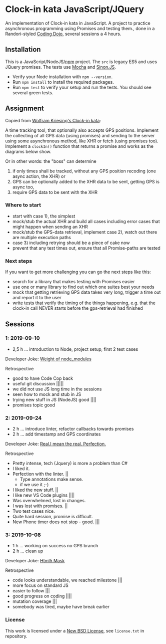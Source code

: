 # Clock-in kata JavaScript/JQuery

An implementation of Clock-in kata in JavaScript. A project to practice asynchronous programming using Promises and testing them., done in a Randori-styled [Coding Dojo](http://codingdojo.org/WhatIsCodingDojo/), several sessions a 4 hours.

## Installation

This is a JavaScript/NodeJS/[npm](https://www.npmjs.com/) project.
The `src` is legacy ES5 and uses JQuery promises.
The tests use [Mocha](https://mochajs.org/) and [Sinon.JS](http://sinonjs.org/).

* Verify your Node installation with `npm --version`.
* Run `npm install` to install the required packages.
* Run `npm test` to verify your setup and run the tests. You should see several green tests.

## Assignment

Copied from [Wolfram Kriesing's Clock-in kata](https://github.com/wolframkriesing/clock-in-kata/blob/master/README.md):

A time tracking tool, that optionally also accepts GPS positions.
Implement the collecting of all GPS data (using promises) and sending to the server using some asynchronous method, like XHR or fetch (using promises too).
Implement a `clockIn()` function that returns a promise and works as the diagrams below show.

Or in other words: the "boss" can determine

1) if only times shall be tracked, without any GPS position recoding (one async action, the XHR) or
2) GPS can be optionally added to the XHR data to be sent, getting GPS is async too,
3) require GPS data to be sent with the XHR

### Where to start

* start with case 1), the simplest
* mock/stub the actual XHR and build all cases including error cases that might happen when sending an XHR
* mock/stub the GPS-data retrieval, implement case 2), watch out there are multiple execution paths
* case 3) including retrying should be a piece of cake now
* prevent that any test times out, ensure that all Promise-paths are tested

### Next steps

If you want to get more challenging you can go the next steps like this:

* search for a library that makes testing with Promises easier
* use one or many library to find out which one suites best your needs
* mock that getting retrieving GPS data takes very long, trigger a time out
  and report it to the user
* write tests that verify the timing of the things happening, e.g.
  that the clock-in call NEVER starts before the gps-retrieval had
  finished

## Sessions

### 1: 2019-09-10

* 2,5 h ... introduction to Node, project setup, first 2 test cases

Developer Joke: [Weight of node_modules](https://indexandmain.com/post/shrink-node-modules-with-refining/node_modules_meme.png)

Retrospective

* good to have Code Cop back
* useful git discussion |||||
* we did not use JS long time in the sessions
* seen how to mock and stub in JS
* trying new stuff in JS (NodeJS) good ||||
* promises topic good

### 2: 2019-09-24

* 2 h ... introduce linter, refactor callbacks towards promises
* 2 h ... add timestamp and GPS coordinates

Developer Joke: [Real.I mean the real. Perfection.](https://i.redd.it/05b6u19pseoz.png)

Retrospective

* Pretty intense, tech (Jquery) is more a problem than C#
* I liked it.
* Perfection with the linter. ||
  * Type annotations make sense.
  * if we use it ;-)
* I liked the new stuff. ||
* I like new VS Code plugins ||||
* Was overwhelmed, lost in changes.
* I was lost with promises. ||
* Two test cases nice.
* Quite hard session, promise is difficult.
* New Phone timer does not stop - good. |||

### 3: 2019-10-08

* 1 h ... working on success no GPS branch
* 2 h ... clean up

Developer Joke: [Html5 Mask](https://twitter.com/nigel_ssj9/status/905016757483487235)

Retrospective

* code looks understandable, we reached milestone |||
* more focus on standard JS
* easier to follow |||
* good progress on coding ||||
* mutation coverage |||
* somebody was tired, maybe have break earlier

### License

This work is licensed under a [New BSD License](http://opensource.org/licenses/bsd-license.php), see `license.txt` in repository.
